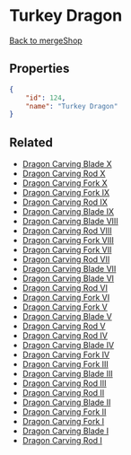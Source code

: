 # Turkey Dragon

<no description available>

[Back to mergeShop](../merge-shops.md)

## Properties

```json
{
    "id": 124,
    "name": "Turkey Dragon"
}
```

## Related

- [Dragon Carving Blade X](../items/7786-dragon-carving-blade-x.md)
- [Dragon Carving Rod X](../items/7806-dragon-carving-rod-x.md)
- [Dragon Carving Fork X](../items/7826-dragon-carving-fork-x.md)
- [Dragon Carving Fork IX](../items/7825-dragon-carving-fork-ix.md)
- [Dragon Carving Rod IX](../items/7805-dragon-carving-rod-ix.md)
- [Dragon Carving Blade IX](../items/7785-dragon-carving-blade-ix.md)
- [Dragon Carving Blade VIII](../items/7784-dragon-carving-blade-viii.md)
- [Dragon Carving Rod VIII](../items/7804-dragon-carving-rod-viii.md)
- [Dragon Carving Fork VIII](../items/7824-dragon-carving-fork-viii.md)
- [Dragon Carving Fork VII](../items/7823-dragon-carving-fork-vii.md)
- [Dragon Carving Rod VII](../items/7803-dragon-carving-rod-vii.md)
- [Dragon Carving Blade VII](../items/7783-dragon-carving-blade-vii.md)
- [Dragon Carving Blade VI](../items/7782-dragon-carving-blade-vi.md)
- [Dragon Carving Rod VI](../items/7802-dragon-carving-rod-vi.md)
- [Dragon Carving Fork VI](../items/7822-dragon-carving-fork-vi.md)
- [Dragon Carving Fork V](../items/7821-dragon-carving-fork-v.md)
- [Dragon Carving Blade V](../items/7781-dragon-carving-blade-v.md)
- [Dragon Carving Rod V](../items/7801-dragon-carving-rod-v.md)
- [Dragon Carving Rod IV](../items/7800-dragon-carving-rod-iv.md)
- [Dragon Carving Blade IV](../items/7780-dragon-carving-blade-iv.md)
- [Dragon Carving Fork IV](../items/7820-dragon-carving-fork-iv.md)
- [Dragon Carving Fork III](../items/7819-dragon-carving-fork-iii.md)
- [Dragon Carving Blade III](../items/7779-dragon-carving-blade-iii.md)
- [Dragon Carving Rod III](../items/7799-dragon-carving-rod-iii.md)
- [Dragon Carving Rod II](../items/7798-dragon-carving-rod-ii.md)
- [Dragon Carving Blade II](../items/7778-dragon-carving-blade-ii.md)
- [Dragon Carving Fork II](../items/7818-dragon-carving-fork-ii.md)
- [Dragon Carving Fork I](../items/7817-dragon-carving-fork-i.md)
- [Dragon Carving Blade I](../items/7777-dragon-carving-blade-i.md)
- [Dragon Carving Rod I](../items/7797-dragon-carving-rod-i.md)


